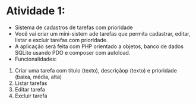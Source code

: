 # Atividade 1:
- Sistema de cadastros de tarefas com prioridade
- Você vai criar um mini-sistem ade tarefas que permita cadastrar, editar, listar e excluir tarefas com prioridade.
- A aplicação será feita com PHP orientado a objetos, banco de dados SQLite usando PDO e composer com autoload.
- Funcionalidades:
1. Criar uma tarefa com título (texto), descriçãop (texto) e prioridade (baixa, média, alta)
2. Listar tarefas
3. Editar tarefa
4. Excluir tarefa